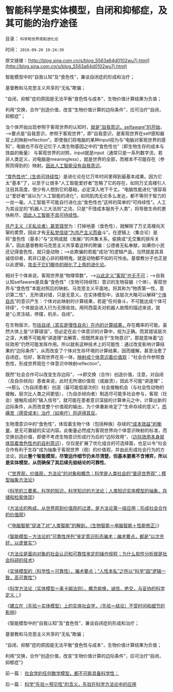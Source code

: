 # 智能科学是实体模型，自闭和抑郁症，及其可能的治疗途径

目录： `科学和世界观和进化论` 

时间： `2016-09-20 19:24:39` 

原文链接：[http://blog.sina.com.cn/s/blog_5563a64d0102wu7j.html](http://blog.sina.com.cn/s/blog_5563a64d0102wu7j.html)

智能模型中的“自我认知”及“食色性”，兼谈自闭症的形成和治疗；

基督教和马克思主义共享的“无私”欺骗；

“自闭，抑郁”症的原因是无法平衡“食色性与成本”，生物价值计算结果为负值；

利用“交换，合作”创造价值，改变“生物价值计算的边际条件”，应可治疗“自闭，抑郁症”；

当个体开始出现参照于客观世界的认知时，[就是“自我意识，selfaware”的开始](../../../2016/8/1/“AI机器人”不可能技术实现，机器人永远是科幻；.md)，——>要点是“自我意识，参照于客观世界”，即“自我意识，是客观世界在self感知器官上的映射reflection”。即使我们将电脑的某种input视为与“电脑对客观世界的感知”，电脑也不存在记忆于人类生物基因之中的“食色性也”（即生物生存的成本与效益的衡量）
与客观世界的对照，input就是input（通常只是一系列数字流，若非人类定义，对电脑是meaningless），就是世界的全部，而根本不可能存在（参照而得到的）映射。[因此人工智能没有自我意识](../../../2016/8/3/《黑客帝国》或《终结者》！机器人劳作的“通往奴役之路”；.md)。

[“食色性也”（生命可持续性](../../../2016/9/13/智能科学中的“方法论构成”，在智能形成中的第一级应用；.md)）是进化论在亿万年时间里得到最基本成果。因为它太“基本”了，以至于让很多“人工智能爱好者”忽略了它的存在，如同万丈高楼引人注目其高度，很少有人想到它的基础，必定深入地下千丈。“电脑性能进化”很容易让“爱好者”误以为“人工智能的进化”，如同肌肉无论多么发达，都不等同于智力的一丝一毫。人工智能不可能自行进化出“食色性也”这样的简单的“可持续性”。人工为其设定的“机器人三大法则”之流，只是“不惜成本服务于人类”，将导致生命的更快耗尽，[因此人工智能不具可持续性](../../../2013/7/4/图解人工智能，人类智能，社会主义的集体智慧.md)。

[共产主义（无私论者）甚至错觉](../../../2009/6/23/否定人权普世价值观是无私信仰的致命伤.md)为：打掉地基（食色性），就解除了万丈高楼向天窜的累赘，因此才有[无私党信徒“为共产主义而奋](../../../2009/6/26/无私信仰者人格安附？.md)斗”。在逻辑上（集合论）是将“食色性（基本）”与“文明成就（发展）”的共集关系，偷换成“无交集的排斥关系”。因此基督教和马克思主义共享着这样的欺骗：公德者无私奉献，如果你小民还记得食色性，就只是动物；——>此欺骗的若能“成功”的逻辑产品，当然就是其真诚信仰者，若非口是心非的精明鬼，就是动物都不如的可怜虫。基督教分子也正是以此逻辑，[攻击于它们眼中的弱化了上帝的进化论](../../../2010/2/2/炮轰进化论.md)。

相对于个体来说，客观世界是“物理常数”，——>[以此定义“客观”也无不可](../../../2010/6/13/唯物者信仰的不是科学.md)；——>自我认知selfaware是具备“食色性”（生物可持续性）意识的生物容器（个体），客观世界与“食色性”本能对照后的映射。马克思主义平面地，将其称为“物质第一性，意识第二性”，无所谓对错，只是无意义。在实体模型中，该层次大略可以解释“[个体自杀](../../../2013/7/6/恶性犯罪的病因不可能是抑郁症，抑郁症病理，自杀，自毁.md)”的意识产生：个体对此映射的计算结果，若是“任何奋斗，不可能达成个体可持续”，个体就会进入行为无限收敛。用阿西莫夫对机器人故障的描述来说，就是“心灵冻结，停摆，机杀，自闭”。

在生物层次，包[括自闭（其实是慢性自杀）在内的计算结果，](../../../2013/7/7/脑残不是弱智，精神病不可能是严重犯罪的导因.md)存在概率的可能。虽然大体上是“计算错误”，但必定在此个体意识的计算中，视为正确。而其错误层次之深，大概不可能用“讲道理”去解答，但既然来自于“生物意识”，那就意味着“边际效用”仍然可能发挥作用。所以就有这种技术上的可能性：通过改变影响计算结果的“边际条件”，从而改变了个体对生存环境的计算结果，因而缓解，甚至治愈了自闭症。恰好，客观世界在另一体，[映射成个体意识着价值观](../../../2016/9/11/“世界观，价值观，方法论”的对象和概念；.md)：“社会合作参照食色性，形成世界观在个体意识中映射reflection”。

既然“社会合作可以改变生存边际”，——>即交换（合作）创造价值，注意，对自闭（及自杀倾向）患者来说，此时无所谓价值观（或崩溃），因此不可能“讲道理”；——>那么（为自闭患者）创造（最可能低层次的）社会接触机会（与社会性动物的接触，层次比人类之间更低），（为自杀倾向者）制造尽可能多社会参与，客观（社会）接触形成的“输入信号”，就可能在患者意识深层的计算单元之中，计算出新的边际条件，从而改变整个价值观的输出，为个体重新肯定了“生命存续的意义”。[而痛苦（感受成本）治疗（如电疗）将适得其反](../../../2012/10/24/Crash！社会上的矛盾一般是双方情绪低落时的冲撞；.md)。

生物潜意识中的“食色性”，体现着生物个体（包括种族）存续的[“成本效益”的衡量](../../../2009/12/7/经济学中的科学和最朴素的成本效益定律.md)，是无可置疑的实证内容。此衡量必然成为客观世界向个体意识映射的标准，而交换创造价值，即便不考虑生物意识形成行为后的“边际效用”，（[边际效用本身就体现着食色性也的自利意识](../../../2011/2/20/经济学科学标准（边际效用＋抽象建模＋实证统计）.md)），仅仅是扩展了优化组合的可选择面，也足以令“社会合作有利于生存”成为抽象于客观世界（观）的价值观，并由此形成社会行为的方法论。因此**整个智能模型，尽管运作细节仍未尽清楚，但基本要素不含博弈，所以是实体模型，从而确保了其后续先验结论的可靠性**。

《[“世界观，价值观，方法论”的对象和概念；科学是人类社会的“普适世界观”；模型抽象方法论](../../../2016/9/11/“世界观，价值观，方法论”的对象和概念；.md)》

《[科学的三要素，科学的知识，科学知识的方法论；人类知识实体模型的抽象，存储和检索体现](../../../2016/9/12/科学，科学的知识，方法论（人类智能）的唯一实现途径.md)》

《[方法论的构成，从世界观到价值观的过渡，是方法论第一级应用；形成社会合作的价值观](../../../2016/9/13/智能科学中的“方法论构成”，在智能形成中的第一级应用；.md)》

《[“电脑智能”促进了对“人类智能”的解剖，（生物智能＝电脑智能＋性能修正）](../../../2016/9/14/“电脑智能”促进了对“人类智能”的解剖和实证认知.md)》

《[智能模型－方法论的“可靠性序列”鉴定意识形态骗术；编术要点，都是“以次充好，以虚冒实”](../../../2016/9/15/智能模型(方法论)“可靠性序列”科学鉴定骗术；.md)》

《[方法论是面向对象的社会认识和可靠性鉴定的操作规程；为什么软件分析就是社会科研的技术](../../../2016/9/16/为什么软件分析就是社会科研的技术？.md)》

《[实体模型的（科学性＝可靠性），骗术要点；“人性本私”之所以“科学”因“逻辑一致，高可靠性”](../../../2016/9/17/实体模型的（科学性＝可靠性），揭示骗术的技术要点；.md)》

《[科学方法论（实体模型＝奥卡姆法则），概念偷换，诚信，绝交，与妥协的科学定义；](../../../2016/9/18/概念偷换，诚信，绝交，与妥协的科学定义；.md)》

《[建立在（先验＝实体模型）上的实体社会学，（先验＝结论）不受时间和细节的影响](../../../2016/9/19/科学“先验＝预见性”的含义，先验在科学方法论中的应用.md)》

《智能模型中的“自我认知”及“食色性”，兼谈自闭症的形成和治疗；

基督教和马克思主义共享的“无私”欺骗；

“自闭，抑郁”症的原因是无法平衡“食色性与成本”，生物价值计算结果为负值；

利用“交换，合作”创造价值，改变“生物价值计算的边际条件”，应可治疗“自闭，抑郁症”》

前一篇： [社会学的任何数学模型，都不可能具备科学性；](../../../2016/9/22/社会学的任何数学模型，都不可能具备科学性；.md)

后一篇： [科学“先验＝预见性”的含义，先验在科学方法论中的应用](../../../2016/9/19/科学“先验＝预见性”的含义，先验在科学方法论中的应用.md)


